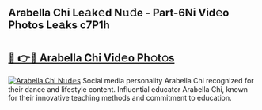 ## Arabella Chi Le𝚊k𝚎d N𝚞𝚍e - Part-6Ni Vid𝚎o Photos Le𝚊ks c7P1h

# <h2><a href="http://fbb8c8t.evod.top/?m=Arabella+Chi">🔗 👉🔴 Arabella Chi Vid𝚎o Ph𝚘t𝚘s</a></h2>

[![Arabella Chi N𝚞d𝚎s](https://i.imgur.com/8V9OHl7.gif)](http://fbb8c8t.evod.top/?m=Arabella+Chi)
Social media personality Arabella Chi recognized for their dance and lifestyle content. Influential educator Arabella Chi, known for their innovative teaching methods and commitment to education. 
